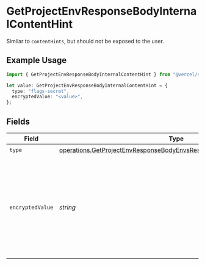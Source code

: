 # GetProjectEnvResponseBodyInternalContentHint

Similar to `contentHints`, but should not be exposed to the user.

## Example Usage

```typescript
import { GetProjectEnvResponseBodyInternalContentHint } from "@vercel/sdk/models/operations/getprojectenv.js";

let value: GetProjectEnvResponseBodyInternalContentHint = {
  type: "flags-secret",
  encryptedValue: "<value>",
};
```

## Fields

| Field                                                                                                                                                            | Type                                                                                                                                                             | Required                                                                                                                                                         | Description                                                                                                                                                      |
| ---------------------------------------------------------------------------------------------------------------------------------------------------------------- | ---------------------------------------------------------------------------------------------------------------------------------------------------------------- | ---------------------------------------------------------------------------------------------------------------------------------------------------------------- | ---------------------------------------------------------------------------------------------------------------------------------------------------------------- |
| `type`                                                                                                                                                           | [operations.GetProjectEnvResponseBodyEnvsResponse200ApplicationJSONType](../../models/operations/getprojectenvresponsebodyenvsresponse200applicationjsontype.md) | :heavy_check_mark:                                                                                                                                               | N/A                                                                                                                                                              |
| `encryptedValue`                                                                                                                                                 | *string*                                                                                                                                                         | :heavy_check_mark:                                                                                                                                               | Contains the `value` of the env variable, encrypted with a special key to make decryption possible in the subscriber Lambda.                                     |